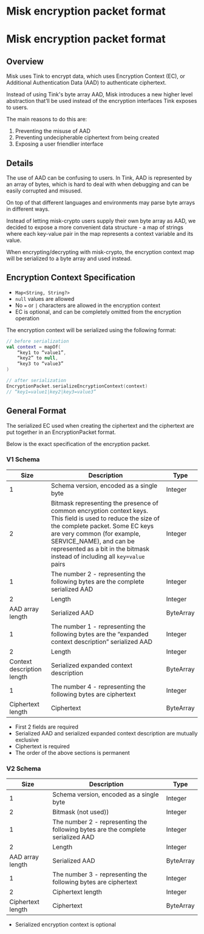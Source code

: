 # Misk encryption packet format

# Misk encryption packet format

## Overview

Misk uses Tink to encrypt data, which uses Encryption Context (EC), 
or Additional Authentication Data (AAD) to authenticate ciphertext.

Instead of using Tink's byte array AAD, 
Misk introduces a new higher level abstraction that’ll be used instead of the encryption 
interfaces Tink exposes to users.

The main reasons to do this are:

1. Preventing the misuse of AAD
2. Preventing undecipherable ciphertext from being created
3. Exposing a user friendlier interface

## Details

The use of AAD can be confusing to users. 
In Tink, AAD is represented by an array of bytes, which is hard to deal with when debugging
and can be easily corrupted and misused.

On top of that different languages and environments may parse byte arrays in different ways.

Instead of letting misk-crypto users supply their own byte array as AAD, 
we decided to expose a more convenient data structure - a map of strings where 
each key-value pair in the map represents a context variable and its value.

When encrypting/decrypting with misk-crypto, 
the encryption context map will be serialized to a byte array and used instead.

## Encryption Context Specification

- `Map<String, String?>`
- `null` values are allowed
- No `=` or `|` characters are allowed in the encryption context
- EC is optional, and can be completely omitted from the encryption operation

The encryption context will be serialized using the following format:

```kotlin
// before serialization
val context = mapOf(
    “key1 to “value1”, 
    “key2” to null, 
    “key3 to “value3”
)

// after serialization
EncryptionPacket.serializeEncryptionContext(context)
// “key1=value1|key2|key3=value3”
```

## General Format

The serialized EC used when creating the ciphertext and the ciphertext are put together in an EncryptionPacket format.

Below is the exact specification of the encryption packet.

### V1 Schema
| Size | Description | Type |
|------|-------------|------|
| 1 | Schema version, encoded as a single byte | Integer |
| 2 | Bitmask representing the presence of common encryption context keys. This field is used to reduce the size of the complete packet. Some EC keys are very common (for example, SERVICE_NAME), and can be represented as a bit in the bitmask instead of including all `key=value` pairs | Integer |
| 1 | The number 2 - representing the following bytes are the complete serialized AAD | Integer |
| 2 | Length | Integer |
| AAD array length | Serialized AAD | ByteArray |
| 1 | The number 1 - representing the following bytes are the “expanded context description” serialized AAD | Integer |
| 2 | Length | Integer |
| Context description length | Serialized expanded context description | ByteArray |
| 1 | The number 4 - representing the following bytes are ciphertext | Integer |
| Ciphertext length | Ciphertext | ByteArray |

- First 2 fields are required
- Serialized AAD and serialized expanded context description are mutually exclusive
- Ciphertext is required
- The order of the above sections is permanent

### V2 Schema
| Size | Description | Type |
|------|-------------|------|
| 1 | Schema version, encoded as a single byte | Integer |
| 2 | Bitmask (not used)) | Integer |
| 1 | The number 2 - representing the following bytes are the complete serialized AAD | Integer |
| 2 | Length | Integer |
| AAD array length | Serialized AAD | ByteArray |
| 1 | The number 3 - representing the following bytes are ciphertext | Integer |
| 2 | Ciphertext length | Integer |
| Ciphertext length | Ciphertext | ByteArray |

- Serialized encryption context is optional
